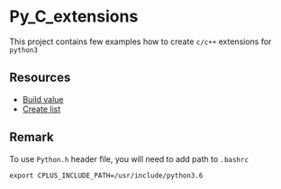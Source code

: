 # Py_C_extensions

This project contains few examples how to create `c/c++` extensions for `python3`

## Resources

- [Build value](https://docs.python.org/2.0/ext/buildValue.html)
- [Create list](https://docs.python.org/2.0/api/refcountDetails.html)


## Remark

To use `Python.h` header file, you will need to add path to `.bashrc`

```
export CPLUS_INCLUDE_PATH=/usr/include/python3.6
```